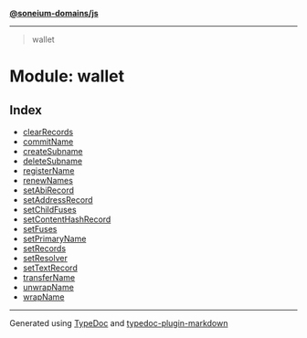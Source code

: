 [**@soneium-domains/js**](../README.md)

---

> wallet

# Module: wallet

## Index

- [clearRecords](function.clearRecords.md)
- [commitName](function.commitName.md)
- [createSubname](function.createSubname.md)
- [deleteSubname](function.deleteSubname.md)
- [registerName](function.registerName.md)
- [renewNames](function.renewNames.md)
- [setAbiRecord](function.setAbiRecord.md)
- [setAddressRecord](function.setAddressRecord.md)
- [setChildFuses](function.setChildFuses.md)
- [setContentHashRecord](function.setContentHashRecord.md)
- [setFuses](function.setFuses.md)
- [setPrimaryName](function.setPrimaryName.md)
- [setRecords](function.setRecords.md)
- [setResolver](function.setResolver.md)
- [setTextRecord](function.setTextRecord.md)
- [transferName](function.transferName.md)
- [unwrapName](function.unwrapName.md)
- [wrapName](function.wrapName.md)

---

Generated using [TypeDoc](https://typedoc.org/) and [typedoc-plugin-markdown](https://www.npmjs.com/package/typedoc-plugin-markdown)
